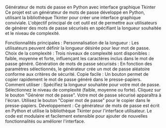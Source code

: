 
Générateur de mots de passe en Python avec interface graphique Tkinter
Ce projet est un générateur de mots de passe développé en Python, utilisant la bibliothèque Tkinter pour créer une interface graphique conviviale. L'objectif principal de cet outil est de permettre aux utilisateurs de générer des mots de passe sécurisés en spécifiant la longueur souhaitée et le niveau de complexité.

Fonctionnalités principales :
Personnalisation de la longueur : Les utilisateurs peuvent définir la longueur désirée pour leur mot de passe.
Choix de la complexité : Trois niveaux de complexité sont disponibles : faible, moyenne et forte, influençant les caractères inclus dans le mot de passe généré.
Génération de mots de passe sécurisés : En fonction des paramètres sélectionnés, le générateur crée un mot de passe aléatoire conforme aux critères de sécurité.
Copie facile : Un bouton permet de copier rapidement le mot de passe généré dans le presse-papiers.
Comment utiliser :
Spécifiez la longueur souhaitée pour votre mot de passe.
Sélectionnez le niveau de complexité (faible, moyenne ou forte).
Cliquez sur le bouton "Générer mot de passe".
Votre mot de passe sécurisé apparaîtra à l'écran.
Utilisez le bouton "Copier mot de passe" pour le copier dans le presse-papiers.
Développement :
Ce générateur de mots de passe est écrit en Python et utilise la bibliothèque Tkinter pour l'interface utilisateur. Le code est modulaire et facilement extensible pour ajouter de nouvelles fonctionnalités ou améliorer l'interface.
